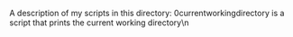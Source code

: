 A description of my scripts in this directory:
0currentworkingdirectory is a script that prints the current working directory\n

